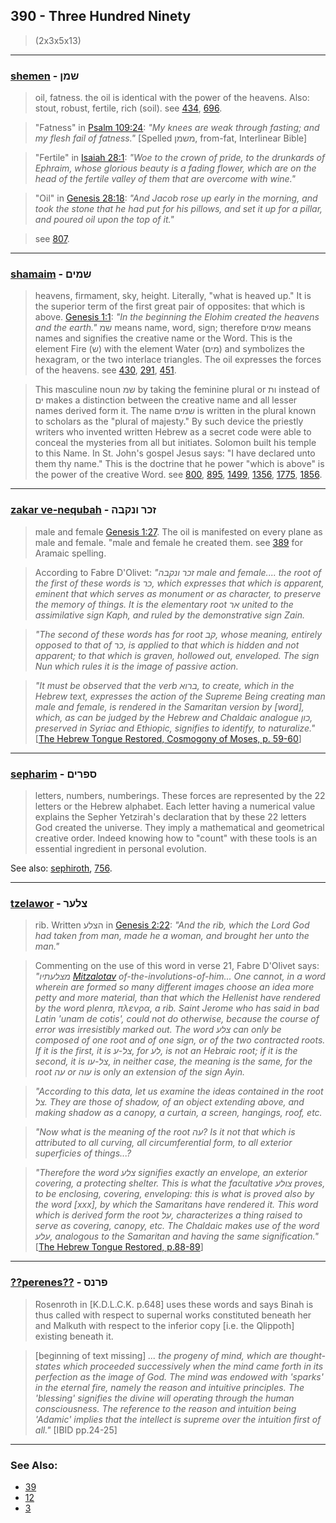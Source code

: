 ## 390 - Three Hundred Ninety
> (2x3x5x13)

---

### [shemen](/keys/ShMN) - שמן
> oil, fatness. the oil is identical with the power of the heavens. Also: stout, robust, fertile, rich (soil). see [434](434), [696](696).

> "Fatness" in [Psalm 109:24](http://biblehub.com/psalms/109-24.htm): *"My knees are weak through fasting; and my flesh fail of fatness."* [Spelled משמן, from-fat, Interlinear Bible]

> "Fertile" in [Isaiah 28:1](http://biblehub.com/isaiah/28-1.htm): *"Woe to the crown of pride, to the drunkards of Ephraim, whose glorious beauty is a fading flower, which are on the head of the fertile valley of them that are overcome with wine."*

> "Oil" in [Genesis 28:18](http://biblehub.com/genesis/28-18.htm): *"And Jacob rose up early in the morning, and took the stone that he had put for his pillows, and set it up for a pillar, and poured oil upon the top of it."*

> see [807](807).

---

### [shamaim](/keys/ShMIM) - שמים
> heavens, firmament, sky, height. Literally, "what is heaved up." It is the superior term of the first great pair of opposites: that which is above. [Genesis 1:1](http://biblehub.com/genesis/1-1.htm): *"In the beginning the Elohim created the heavens and the earth."* שמ means name, word, sign; therefore שמים means names and signifies the creative name or the Word. This is the element Fire (ש) with the element Water (מים) and symbolizes the hexagram, or the two interlace triangles. The oil expresses the forces of the heavens. see [430](430), [291](291), [451](451).

> This masculine noun שמ by taking the feminine plural or ות instead of ים makes a distinction between the creative name and all lesser names derived form it. The name שמים is written in the plural known to scholars as the "plural of majesty." By such device the priestly writers who invented written Hebrew as a secret code were able to conceal the mysteries from all but initiates. Solomon built his temple to this Name. In St. John's gospel Jesus says: "I have declared unto them thy name." This is the doctrine that he power "which is above" is the power of the creative Word. see [800](800), [895](895), [1499](1499), [1356](1356), [1775](1775), [1856](1856).

---

### [zakar ve-nequbah](/keys/ZKR.VNQBH) - זכר ונקבה
> male and female [Genesis 1:27](http://biblehub.com/genesis/1-27.htm). The oil is manifested on every plane as male and female. "male and female he created them. see [389](389) for Aramaic spelling.

> According to Fabre D'Olivet: *"זכר ונקבה male and female.... the root of the first of these words is כר, which expresses that which is apparent, eminent that which serves as monument or as character, to preserve the memory of things. It is the elementary root אר united to the assimilative sign Kaph, and ruled by the demonstrative sign Zain.*

> *"The second of these words has for root קב, whose meaning, entirely opposed to that of כר, is applied to that which is hidden and not apparent; to that which is graven, hollowed out, enveloped. The sign Nun which rules it is the image of passive action.*

> *"It must be observed that the verb ברוא, to create, which in the Hebrew text, expresses the action of the Supreme Being creating man male and female, is rendered in the Samaritan version by [word], which, as can be judged by the Hebrew and Chaldaic analogue כון, preserved in Syriac and Ethiopic, signifies to identify, to naturalize."* [[The Hebrew Tongue Restored, Cosmogony of Moses, p. 59-60](https://archive.org/stream/hebraictongueres00fabriala#page/58)]

---

### [sepharim](/keys/SPRIM) - ספרים
> letters, numbers, numberings. These forces are represented by the 22 letters or the Hebrew alphabet. Each letter having a numerical value explains the Sepher Yetzirah's declaration that by these 22 letters God created the universe. They imply a mathematical and geometrical creative order. Indeed knowing how to "count" with these tools is an essential ingredient in personal evolution.

See also: [sephiroth](/keys/SPIRVTh), [756](756).

---

### [tzelawor](/keys/TzLOR) - צלער
> rib. Written הצלע in [Genesis 2:22](http://biblehub.com/genesis/2-22.htm): *"And the rib, which the Lord God had taken from man, made he a woman, and brought her unto the man."*

> Commenting on the use of this word in verse 21, Fabre D'Olivet says: *"מצלעתיו [Mitzalotav](/keys/MTzLOThIV) of-the-involutions-of-him... One cannot, in a word wherein are formed so many different images choose an idea more petty and more material, than that which the Hellenist have rendered by the word plenra, πλενρα, a rib. Saint Jerome who has said in bad Latin 'unam de cotis', could not do otherwise, because the course of error was irresistibly marked out. The word צלע can only be composed of one root and of one sign, or of the two contracted roots. If it is the first, it is צל-ע, for לע, is not an Hebraic root; if it is the second, it is צל-עו, in neither case, the meaning is the same, for the root עה or עוה is only an extension of the sign Ayin.*

> *"According to this data, let us examine the ideas contained in the root צל. They are those of shadow, of an object extending above, and making shadow as a canopy, a curtain, a screen, hangings, roof, etc.*

> *"Now what is the meaning of the root עה? Is it not that which is attributed to all curving, all circumferential form, to all exterior superficies of things...?*

> *"Therefore the word צלע signifies exactly an envelope, an exterior covering, a protecting shelter. This is what the facultative צולע proves, to be enclosing, covering, enveloping: this is what is proved also by the word [xxx], by which the Samaritans have rendered it. This word which is derived form the root על, characterizes a thing raised to serve as covering, canopy, etc. The Chaldaic makes use of the word עלע, analogous to the Samaritan and having the same signification."* [[The Hebrew Tongue Restored, p.88-89](https://archive.org/stream/hebraictongueres00fabriala#page/88)]

---

### [??perenes??](/keys/PRNS) - פרנס
> Rosenroth in [K.D.L.C.K. p.648] uses these words and says Binah is thus called with respect to supernal works constituted beneath her and Malkuth with respect to the inferior copy [i.e. the Qlippoth] existing beneath it.

> [beginning of text missing] *... the progeny of mind, which are thought-states which proceeded successively when the mind came forth in its perfection as the image of God. The mind was endowed with 'sparks' in the eternal fire, namely the reason and intuitive principles. The 'blessing' signifies the divine will operating through the human consciousness. The reference to the reason and intuition being 'Adamic' implies that the intellect is supreme over the intuition first of all."* [IBID pp.24-25]

---

### See Also:

- [39](39)
- [12](12)
- [3](3)
